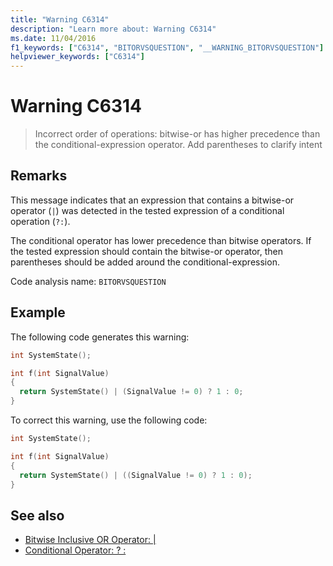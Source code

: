 ```yaml
---
title: "Warning C6314"
description: "Learn more about: Warning C6314"
ms.date: 11/04/2016
f1_keywords: ["C6314", "BITORVSQUESTION", "__WARNING_BITORVSQUESTION"]
helpviewer_keywords: ["C6314"]
---
```

# Warning C6314

> Incorrect order of operations: bitwise-or has higher precedence than the conditional-expression operator. Add parentheses to clarify intent

## Remarks

This message indicates that an expression that contains a bitwise-or operator (`|`) was detected in the tested expression of a conditional operation (`?:`).

The conditional operator has lower precedence than bitwise operators. If the tested expression should contain the bitwise-or operator, then parentheses should be added around the conditional-expression.

Code analysis name: `BITORVSQUESTION`

## Example

The following code generates this warning:

```cpp
int SystemState();

int f(int SignalValue)
{
  return SystemState() | (SignalValue != 0) ? 1 : 0;
}
```

To correct this warning, use the following code:

```cpp
int SystemState();

int f(int SignalValue)
{
  return SystemState() | ((SignalValue != 0) ? 1 : 0);
}
```

## See also

- [Bitwise Inclusive OR Operator: \|](../cpp/bitwise-inclusive-or-operator-pipe.md)
- [Conditional Operator: ? :](../cpp/conditional-operator-q.md)
